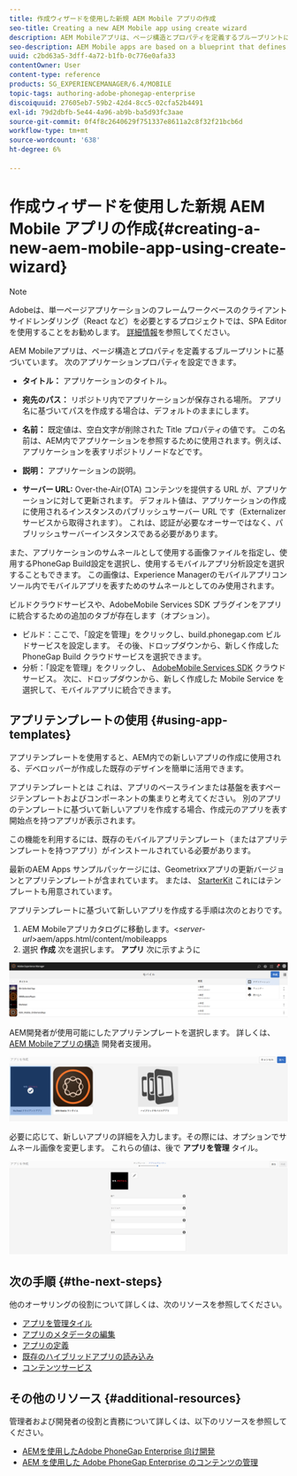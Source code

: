 ```yaml
---
title: 作成ウィザードを使用した新規 AEM Mobile アプリの作成
seo-title: Creating a new AEM Mobile app using create wizard
description: AEM Mobileアプリは、ページ構造とプロパティを定義するブループリントに基づいています。 このページでは、アプリテンプレートに基づく新しいアプリの作成方法について説明します。
seo-description: AEM Mobile apps are based on a blueprint that defines a page structure and properties. Follow this page to learn about how to create a new app based on an app template.
uuid: c2bd63a5-3dff-4a72-b1fb-0c776e0afa33
contentOwner: User
content-type: reference
products: SG_EXPERIENCEMANAGER/6.4/MOBILE
topic-tags: authoring-adobe-phonegap-enterprise
discoiquuid: 27605eb7-59b2-42d4-8cc5-02cfa52b4491
exl-id: 79d2dbfb-5e44-4a96-ab9b-ba5d93fc3aae
source-git-commit: 0f4f8c2640629f751337e8611a2c8f32f21bcb6d
workflow-type: tm+mt
source-wordcount: '638'
ht-degree: 6%

---
```


# 作成ウィザードを使用した新規 AEM Mobile アプリの作成{#creating-a-new-aem-mobile-app-using-create-wizard}

>[!NOTE]
>
>Adobeは、単一ページアプリケーションのフレームワークベースのクライアントサイドレンダリング（React など）を必要とするプロジェクトでは、SPA Editor を使用することをお勧めします。 [詳細情報](/help/sites-developing/spa-overview.md)を参照してください。

AEM Mobileアプリは、ページ構造とプロパティを定義するブループリントに基づいています。 次のアプリケーションプロパティを設定できます。

* **タイトル：** アプリケーションのタイトル。
* **宛先のパス：** リポジトリ内でアプリケーションが保存される場所。 アプリ名に基づいてパスを作成する場合は、デフォルトのままにします。

* **名前：** 既定値は、空白文字が削除された Title プロパティの値です。 この名前は、AEM内でアプリケーションを参照するために使用されます。例えば、アプリケーションを表すリポジトリノードなどです。
* **説明：** アプリケーションの説明。
* **サーバー URL:** Over-the-Air(OTA) コンテンツを提供する URL が、アプリケーションに対して更新されます。 デフォルト値は、アプリケーションの作成に使用されるインスタンスのパブリッシュサーバー URL です（Externalizer サービスから取得されます）。 これは、認証が必要なオーサーではなく、パブリッシュサーバーインスタンスである必要があります。

また、アプリケーションのサムネールとして使用する画像ファイルを指定し、使用するPhoneGap Build設定を選択し、使用するモバイルアプリ分析設定を選択することもできます。 この画像は、Experience Managerのモバイルアプリコンソール内でモバイルアプリを表すためのサムネールとしてのみ使用されます。

ビルドクラウドサービスや、AdobeMobile Services SDK プラグインをアプリに統合するための追加のタブが存在します（オプション）。

* ビルド：ここで、「設定を管理」をクリックし、build.phonegap.com ビルドサービスを設定します。 その後、ドロップダウンから、新しく作成した PhoneGap Build クラウドサービスを選択できます。
* 分析：「設定を管理」をクリックし、 [AdobeMobile Services SDK](https://experienceleague.adobe.com/docs/mobile-services/using/manage-app-settings-ug/configuring-app/download-sdk.html) クラウドサービス。 次に、ドロップダウンから、新しく作成した Mobile Service を選択して、モバイルアプリに統合できます。

## アプリテンプレートの使用 {#using-app-templates}

アプリテンプレートを使用すると、AEM内での新しいアプリの作成に使用される、デベロッパーが作成した既存のデザインを簡単に活用できます。

アプリテンプレートとは これは、アプリのベースラインまたは基盤を表すページテンプレートおよびコンポーネントの集まりと考えてください。
別のアプリのテンプレートに基づいて新しいアプリを作成する場合、作成元のアプリを表す開始点を持つアプリが表示されます。

この機能を利用するには、既存のモバイルアプリテンプレート（またはアプリテンプレートを持つアプリ）がインストールされている必要があります。

最新のAEM Apps サンプルパッケージには、Geometrixxアプリの更新バージョンとアプリテンプレートが含まれています。 または、 [StarterKit](https://github.com/Adobe-Marketing-Cloud-Apps/aem-phonegap-starter-kit) これにはテンプレートも用意されています。

アプリテンプレートに基づいて新しいアプリを作成する手順は次のとおりです。

1. AEM Mobileアプリカタログに移動します。&lt;*server-url*>aem/apps.html/content/mobileapps
1. 選択 **作成** 次を選択します。 **アプリ** 次に示すように

![chlimage_1-158](assets/chlimage_1-158.png)

AEM開発者が使用可能にしたアプリテンプレートを選択します。 詳しくは、 [AEM Mobileアプリの構造](/help/mobile/phonegap-structure-an-app.md) 開発者支援用。

![chlimage_1-159](assets/chlimage_1-159.png)

必要に応じて、新しいアプリの詳細を入力します。その際には、オプションでサムネール画像を変更します。 これらの値は、後で **アプリを管理** タイル。

![chlimage_1-160](assets/chlimage_1-160.png)

## 次の手順 {#the-next-steps}

他のオーサリングの役割について詳しくは、次のリソースを参照してください。

* [アプリを管理タイル](/help/mobile/phonegap-app-details-tile.md)
* [アプリのメタデータの編集](/help/mobile/phonegap-editmetadata.md)
* [アプリの定義](/help/mobile/phonegap-app-definitions.md)
* [既存のハイブリッドアプリの読み込み](/help/mobile/phonegap-adding-content-to-imported-app.md)
* [コンテンツサービス](/help/mobile/develop-content-as-a-service.md)

## その他のリソース {#additional-resources}

管理者および開発者の役割と責務について詳しくは、以下のリソースを参照してください。

* [AEMを使用したAdobe PhoneGap Enterprise 向け開発](/help/mobile/developing-in-phonegap.md)
* [AEM を使用した Adobe PhoneGap Enterprise のコンテンツの管理](/help/mobile/administer-phonegap.md)
